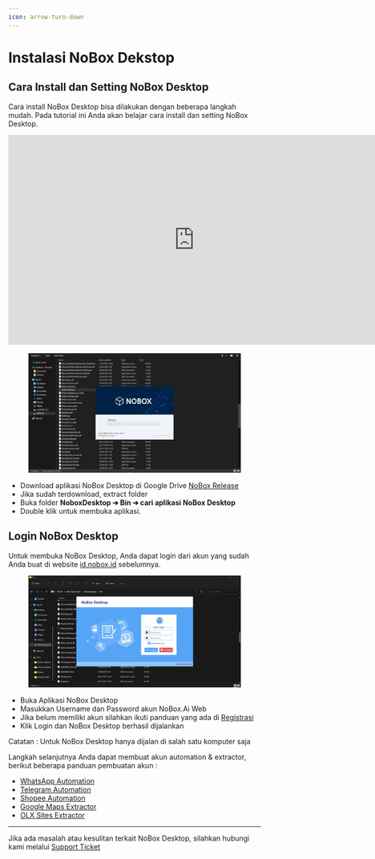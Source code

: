 ```yaml
---
icon: arrow-turn-down
---
```


# <i class="fa-regular fa-star"></i> Instalasi NoBox Dekstop

## **Cara Install dan Setting NoBox Desktop**

Cara install NoBox Desktop bisa dilakukan dengan beberapa langkah mudah. Pada tutorial ini Anda akan belajar cara install dan setting NoBox Desktop.

<iframe width="742" height="418" src="https://www.youtube.com/embed/21Lann2ORQM" title="Pengenalan Tampilan NoBox" frameborder="0" allow="accelerometer; autoplay; clipboard-write; encrypted-media; gyroscope; picture-in-picture; web-share" referrerpolicy="strict-origin-when-cross-origin" allowfullscreen></iframe>


<figure><img src="../.gitbook/assets/Setup Awal.png" alt=""><figcaption></figcaption></figure>

* Download aplikasi NoBox Desktop di Google Drive [NoBox Release](https://bit.ly/mynobox-release)
* Jika sudah terdownload, extract folder&#x20;
* Buka folder **NoboxDesktop ➔ Bin ➔ cari aplikasi NoBox Desktop**
* Double klik untuk membuka aplikasi.

## **Login NoBox Desktop**

Untuk membuka NoBox Desktop, Anda dapat login dari  akun yang sudah Anda buat di website [id.nobox.id](https://id.nobox.ai/) sebelumnya.

<figure><img src="../.gitbook/assets/Login Desktop.png" alt=""><figcaption></figcaption></figure>

* Buka Aplikasi NoBox Desktop
* Masukkan Username dan Password akun NoBox.Ai Web
* Jika belum memiliki akun silahkan ikuti panduan yang ada di [Registrasi](registrasi.md)
* Klik Login dan NoBox Desktop berhasil dijalankan

Catatan : Untuk NoBox Desktop hanya dijalan di salah satu komputer saja

Langkah selanjutnya Anda dapat membuat akun automation & extractor, berikut beberapa panduan pembuatan akun :

* [WhatsApp Automation](../automation/whatsapp.md)
* [Telegram Automation](../automation/telegram.md)
* [Shopee Automation](../automation/shopee.md)
* [Google Maps Extractor](../extractor/google-maps-extractor/)
* [OLX Sites Extractor](../extractor/olx-sites-extractor/)

***

Jika ada masalah atau kesulitan terkait NoBox Desktop, silahkan hubungi kami melalui [Support Ticket](https://crm.nobox.ai/clients/tickets)
